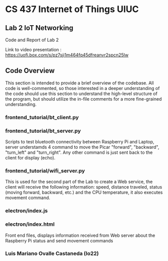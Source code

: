 # CS 437 Internet of Things UIUC

## Lab 2 IoT Networking

Code and Report of Lab 2

Link to video presentation : https://uofi.box.com/s/pz7sji1m464fq45dfreanvr2spcn25lw

## Code Overview

This section is intended to provide a brief overview of the codebase. All code is well-commented, so those interested in a deeper understanding of the code should use this section to understand the high-level structure of the program, but should utilize the in-file comments for a more fine-grained understanding. 

### frontend_tutorial/bt_client.py
### frontend_tutorial/bt_server.py

Scripts to test bluetooth connectivity between Raspberry Pi and Laptop, server understamds 4 command to move the Picar "forward", "backward", "turn_left" and "turn_right". Any other command is just sent back to the client for display (echo).

### frontend_tutorial/wifi_server.py

This is used for the second part of the Lab to create a Web service, the client will receive the following information: speed, distance traveled, status (moving forward, backward, etc.) and the CPU temperature, it also executes movement command.

### electron/index.js
### electron/index.html

Front end files, displays information received from Web server about the Raspberry Pi status and send movement commands



### Luis Mariano Ovalle Castaneda (lo22)
<ul>
   
</ul>

